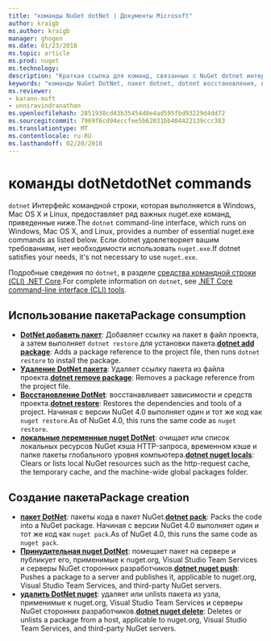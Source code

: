 ```yaml
---
title: "команды NuGet dotNet | Документы Microsoft"
author: kraigb
ms.author: kraigb
manager: ghogen
ms.date: 01/23/2018
ms.topic: article
ms.prod: nuget
ms.technology: 
description: "Краткая ссылка для команд, связанных с NuGet dotnet интерфейс командной строки."
keywords: "команды NuGet DotNet, пакет dotnet, dotnet восстановления, локальные nuget dotnet, dotnet nuget push, dotnet nuget delete"
ms.reviewer:
- karann-msft
- unniravindranathan
ms.openlocfilehash: 2851938cd43b35454d8e4ad595fbd93229d4dd72
ms.sourcegitcommit: 7969f6cd94eccfee5b62031bb404422139ccc383
ms.translationtype: MT
ms.contentlocale: ru-RU
ms.lasthandoff: 02/20/2018
---
```

# <a name="dotnet-commands"></a><span data-ttu-id="4b6fa-104">команды dotNet</span><span class="sxs-lookup"><span data-stu-id="4b6fa-104">dotNet commands</span></span>

<span data-ttu-id="4b6fa-105">`dotnet` Интерфейс командной строки, которая выполняется в Windows, Mac OS X и Linux, предоставляет ряд важных nuget.exe команд, приведенные ниже.</span><span class="sxs-lookup"><span data-stu-id="4b6fa-105">The `dotnet` command-line interface, which runs on Windows, Mac OS X, and Linux, provides a number of essential nuget.exe commands as listed below.</span></span> <span data-ttu-id="4b6fa-106">Если dotnet удовлетворяет вашим требованиям, нет необходимости использовать `nuget.exe`.</span><span class="sxs-lookup"><span data-stu-id="4b6fa-106">If dotnet satisfies your needs, it's not necessary to use `nuget.exe`.</span></span>

<span data-ttu-id="4b6fa-107">Подробные сведения по `dotnet`, в разделе [средства командной строки (CLI) .NET Core](/dotnet/core/tools/?tabs=netcore2x).</span><span class="sxs-lookup"><span data-stu-id="4b6fa-107">For complete information on `dotnet`, see [.NET Core command-line interface (CLI) tools](/dotnet/core/tools/?tabs=netcore2x).</span></span>

## <a name="package-consumption"></a><span data-ttu-id="4b6fa-108">Использование пакета</span><span class="sxs-lookup"><span data-stu-id="4b6fa-108">Package consumption</span></span>

- <span data-ttu-id="4b6fa-109">[**DotNet добавить пакет**](/dotnet/core/tools/dotnet-add-package): Добавляет ссылку на пакет в файл проекта, а затем выполняет `dotnet restore` для установки пакета.</span><span class="sxs-lookup"><span data-stu-id="4b6fa-109">[**dotnet add package**](/dotnet/core/tools/dotnet-add-package): Adds a package reference to the project file, then runs `dotnet restore` to install the package.</span></span>
- <span data-ttu-id="4b6fa-110">[**Удаление DotNet пакета**](/dotnet/core/tools/dotnet-remove-package): Удаляет ссылку пакета из файла проекта.</span><span class="sxs-lookup"><span data-stu-id="4b6fa-110">[**dotnet remove package**](/dotnet/core/tools/dotnet-remove-package): Removes a package reference from the project file.</span></span>
- <span data-ttu-id="4b6fa-111">[**Восстановление DotNet**](/dotnet/core/tools/dotnet-restore?tabs=netcore2x): восстанавливает зависимости и средств проекта.</span><span class="sxs-lookup"><span data-stu-id="4b6fa-111">[**dotnet restore**](/dotnet/core/tools/dotnet-restore?tabs=netcore2x): Restores the dependencies and tools of a project.</span></span> <span data-ttu-id="4b6fa-112">Начиная с версии NuGet 4.0 выполняет один и тот же код как `nuget restore`.</span><span class="sxs-lookup"><span data-stu-id="4b6fa-112">As of NuGet 4.0, this runs the same code as `nuget restore`.</span></span>
- <span data-ttu-id="4b6fa-113">[**локальные переменные nuget DotNet**](/dotnet/core/tools/dotnet-nuget-locals): очищает или список локальных ресурсов NuGet кэша HTTP-запроса, временном кэше и папке пакеты глобального уровня компьютера.</span><span class="sxs-lookup"><span data-stu-id="4b6fa-113">[**dotnet nuget locals**](/dotnet/core/tools/dotnet-nuget-locals): Clears or lists local NuGet resources such as the http-request cache, the temporary cache, and the machine-wide global packages folder.</span></span>

## <a name="package-creation"></a><span data-ttu-id="4b6fa-114">Создание пакета</span><span class="sxs-lookup"><span data-stu-id="4b6fa-114">Package creation</span></span>

- <span data-ttu-id="4b6fa-115">[**пакет DotNet**](/dotnet/core/tools/dotnet-pack?tabs=netcore2x): пакеты кода в пакет NuGet.</span><span class="sxs-lookup"><span data-stu-id="4b6fa-115">[**dotnet pack**](/dotnet/core/tools/dotnet-pack?tabs=netcore2x): Packs the code into a NuGet package.</span></span> <span data-ttu-id="4b6fa-116">Начиная с версии NuGet 4.0 выполняет один и тот же код как `nuget pack`.</span><span class="sxs-lookup"><span data-stu-id="4b6fa-116">As of NuGet 4.0, this runs the same code as `nuget pack`.</span></span>
- <span data-ttu-id="4b6fa-117">[**Принудительная nuget DotNet**](/dotnet/core/tools/dotnet-nuget-push): помещает пакет на сервере и публикует его, применимые к nuget.org, Visual Studio Team Services и серверы NuGet сторонних разработчиков.</span><span class="sxs-lookup"><span data-stu-id="4b6fa-117">[**dotnet nuget push**](/dotnet/core/tools/dotnet-nuget-push): Pushes a package to a server and publishes it, applicable to nuget.org, Visual Studio Team Services, and third-party NuGet servers.</span></span>
- <span data-ttu-id="4b6fa-118">[**удалить DotNet nuget**](/dotnet/core/tools/dotnet-nuget-delete): удаляет или unlists пакета из узла, применимые к nuget.org, Visual Studio Team Services и серверы NuGet сторонних разработчиков.</span><span class="sxs-lookup"><span data-stu-id="4b6fa-118">[**dotnet nuget delete**](/dotnet/core/tools/dotnet-nuget-delete): Deletes or unlists a package from a host, applicable to nuget.org, Visual Studio Team Services, and third-party NuGet servers.</span></span>
